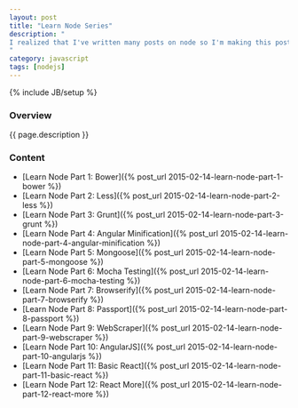 ```yaml
---
layout: post
title: "Learn Node Series"
description: "
I realized that I've written many posts on node so I'm making this post which links to each one in the right order.
"
category: javascript
tags: [nodejs]
---
```

{% include JB/setup %}

<!-- Overview -->
<h3>Overview</h3>

{{ page.description }}

<!-- Content -->
<h3>Content</h3>

- [Learn Node Part 1: Bower]({% post_url 2015-02-14-learn-node-part-1-bower %})
- [Learn Node Part 2: Less]({% post_url 2015-02-14-learn-node-part-2-less %})
- [Learn Node Part 3: Grunt]({% post_url 2015-02-14-learn-node-part-3-grunt %})
- [Learn Node Part 4: Angular Minification]({% post_url 2015-02-14-learn-node-part-4-angular-minification %})
- [Learn Node Part 5: Mongoose]({% post_url 2015-02-14-learn-node-part-5-mongoose %})
- [Learn Node Part 6: Mocha Testing]({% post_url 2015-02-14-learn-node-part-6-mocha-testing %})
- [Learn Node Part 7: Browserify]({% post_url 2015-02-14-learn-node-part-7-browserify %})
- [Learn Node Part 8: Passport]({% post_url 2015-02-14-learn-node-part-8-passport %})
- [Learn Node Part 9: WebScraper]({% post_url 2015-02-14-learn-node-part-9-webscraper %})
- [Learn Node Part 10: AngularJS]({% post_url 2015-02-14-learn-node-part-10-angularjs %})
- [Learn Node Part 11: Basic React]({% post_url 2015-02-14-learn-node-part-11-basic-react %})
- [Learn Node Part 12: React More]({% post_url 2015-02-14-learn-node-part-12-react-more %})